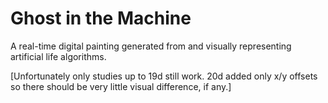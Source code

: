 # Ghost in the Machine

A real-time digital painting generated from and visually representing artificial life algorithms.

[Unfortunately only studies up to 19d still work.  20d added only x/y offsets so there should be very little visual difference, if any.]
